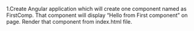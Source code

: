 1.Create Angular application which will create one component named as FirstComp. 
That component will display “Hello from First component” on page. 
Render that component from index.html file. 
